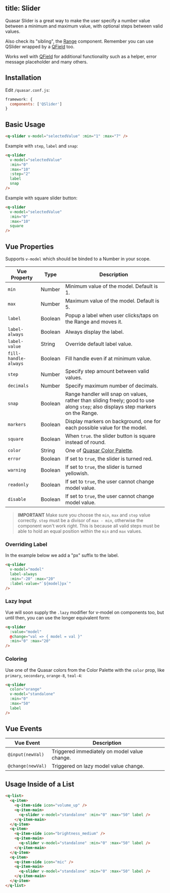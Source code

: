 title: Slider
---
Quasar Slider is a great way to make the user specify a number value between a minimum and maximum value, with optional steps between valid values.
<input type="hidden" data-fullpage-demo="forms/slider">

Also check its "sibling", the [Range](/components/range.html) component.
Remember you can use QSlider wrapped by a [QField](/components/field.html) too.

Works well with [QField](/components/field.html) for additional functionality such as a helper, error message placeholder and many others.

## Installation
Edit `/quasar.conf.js`:
```js
framework: {
  components: ['QSlider']
}
```

## Basic Usage

``` html
<q-slider v-model="selectedValue" :min="1" :max="7" />
```

Example with `step`, `label` and `snap`:
``` html
<q-slider
  v-model="selectedValue"
  :min="0"
  :max="10"
  :step="2"
  label
  snap
/>
```

Example with square slider button:
``` html
<q-slider
  v-model="selectedValue"
  :min="0"
  :max="10"
  square
/>
```

## Vue Properties
Supports `v-model` which should be binded to a Number in your scope.

| Vue Property | Type | Description |
| --- | --- | --- |
| `min` | Number | Minimum value of the model. Default is 1. |
| `max` | Number | Maximum value of the model. Default is 5. |
| `label` | Boolean | Popup a label when user clicks/taps on the Range and moves it. |
| `label-always` | Boolean | Always display the label. |
| `label-value` | String | Override default label value. |
| `fill-handle-always` | Boolean | Fill handle even if at minimum value. |
| `step` | Number | Specify step amount between valid values. |
| `decimals` | Number | Specify maximum number of decimals. |
| `snap` | Boolean | Range handler will snap on values, rather than sliding freely; good to use along `step`; also displays step markers on the Range. |
| `markers` | Boolean | Display markers on background, one for each possible value for the model. |
| `square` | Boolean | When `true`. the slider button is square instead of round. |
| `color` | String | One of [Quasar Color Palette](/components/color-palette.html). |
| `error` | Boolean | If set to `true`, the slider is turned red. |
| `warning` | Boolean | If set to `true`, the slider is turned yellowish. |
| `readonly` | Boolean | If set to `true`, the user cannot change model value. |
| `disable` | Boolean | If set to `true`, the user cannot change model value. |

> **IMPORTANT**
> Make sure you choose the `min`, `max` and `step` value correctly. `step` must be a divisor of `max - min`, otherwise the component won't work right. This is because all valid steps must be able to hold an equal position within the `min` and `max` values.

### Overriding Label
In the example below we add a "px" suffix to the label.
``` html
<q-slider
  v-model="model"
  label-always
  :min="-20" :max="20"
  :label-value="`${model}px`"
/>
```

### Lazy Input
Vue will soon supply the `.lazy` modifier for v-model on components too, but until then, you can use the longer equivalent form:
```html
<q-slider
  :value="model"
  @change="val => { model = val }"
  :min="0" :max="20"
/>
```

### Coloring
Use one of the Quasar colors from the Color Palette with the `color` prop, like `primary`, `secondary`, `orange-8`, `teal-4`:

``` html
<q-slider
  color="orange"
  v-model="standalone"
  :min="0"
  :max="50"
  label
/>
```

## Vue Events
| Vue Event | Description |
| --- | --- |
| `@input(newVal)` | Triggered immediately on model value change. |
| `@change(newVal)` | Triggered on lazy model value change. |

## Usage Inside of a List

``` html
<q-list>
  <q-item>
    <q-item-side icon="volume_up" />
    <q-item-main>
      <q-slider v-model="standalone" :min="0" :max="50" label />
    </q-item-main>
  </q-item>
  <q-item>
    <q-item-side icon="brightness_medium" />
    <q-item-main>
      <q-slider v-model="standalone" :min="0" :max="50" label />
    </q-item-main>
  </q-item>
  <q-item>
    <q-item-side icon="mic" />
    <q-item-main>
      <q-slider v-model="standalone" :min="0" :max="50" label />
    </q-item-main>
  </q-item>
</q-list>
```
